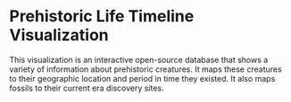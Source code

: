 # Prehistoric Life Timeline Visualization
This visualization is an interactive open-source database that shows a variety of information about prehistoric creatures. It maps these creatures to their geographic location and period in time they existed. It also maps fossils to their current era discovery sites.

